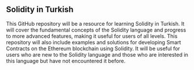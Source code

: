 ## Solidity in Turkish
This GitHub repository will be a resource for learning Solidity in Turkish. It will cover the fundamental concepts of the Solidity language and progress to more advanced features, making it useful for users of all levels. This repository will also include examples and solutions for developing Smart Contracts on the Ethereum blockchain using Solidity. It will be useful for users who are new to the Solidity language and those who are interested in this language but have not encountered it before.
